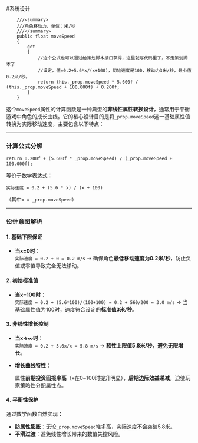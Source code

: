 #系统设计

```
    ///<summary>
    ///角色移动力，单位：米/秒
    ///</summary>
    public float moveSpeed
    {
        get
        {
            //这个公式也可以通过给策划脚本接口获得，这里就写代码里了，不走策划脚本了
            //设定，值=0.2+5.6*x/(x+100)，初始速度是100，移动力3米/秒，最小值0.2米/秒。
            return this._prop.moveSpeed * 5.600f / (this._prop.moveSpeed + 100.000f) + 0.200f;
        }
    }
```

这个`moveSpeed`属性的计算函数是一种典型的**非线性属性转换设计**，通常用于平衡游戏中角色的成长曲线。它的核心设计目的是将`_prop.moveSpeed`这一基础属性值转换为实际移动速度，主要包含以下特点：

---

### **计算公式分解**


```
return 0.200f + (5.600f * _prop.moveSpeed) / (_prop.moveSpeed + 100.000f);
```

等价于数学表达式：

```
实际速度 = 0.2 + (5.6 * x) / (x + 100)
```

（其中`x = _prop.moveSpeed`）

---

### **设计意图解析**

#### 1. **基础下限保证**

- **当x=0时**：  
    `实际速度 = 0.2 + 0 = 0.2 m/s` → 确保角色**最低移动速度为0.2米/秒**，防止负值或零值导致完全无法移动。

#### 2. **初始标准值**

- **当x=100时**：  
    `实际速度 = 0.2 + (5.6*100)/(100+100) = 0.2 + 560/200 = 3.0 m/s` → 当基础属性值为100时，速度符合设定的**标准值3米/秒**。

#### 3. **非线性增长控制**

- **当x→∞时**：  
    `实际速度 = 0.2 + 5.6x/x = 5.8 m/s` → **软性上限值5.8米/秒**，**避免无限增长**。
- **增长曲线特性**：  
      
    属性**前期投资回报率高**（x在0~100时提升明显），**后期边际效益递减**，迫使玩家策略性分配属性点。

#### 4. **平衡性保护**

通过数学函数自然实现：

- **防属性膨胀**：无论`_prop.moveSpeed`堆多高，实际速度不会突破5.8米。
- **平滑过渡**：避免线性增长带来的数值失控风险。